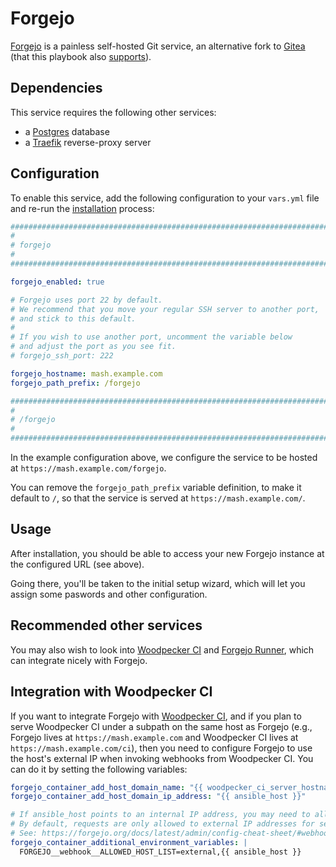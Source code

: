 # Forgejo

[Forgejo](https://forgejo.org/) is a painless self-hosted Git service, an alternative fork to [Gitea](https://gitea.io/) (that this playbook also [supports](gitea.md)).


## Dependencies

This service requires the following other services:

- a [Postgres](postgres.md) database
- a [Traefik](traefik.md) reverse-proxy server


## Configuration

To enable this service, add the following configuration to your `vars.yml` file and re-run the [installation](../installing.md) process:

```yaml
########################################################################
#                                                                      #
# forgejo                                                              #
#                                                                      #
########################################################################

forgejo_enabled: true

# Forgejo uses port 22 by default.
# We recommend that you move your regular SSH server to another port,
# and stick to this default.
#
# If you wish to use another port, uncomment the variable below
# and adjust the port as you see fit.
# forgejo_ssh_port: 222

forgejo_hostname: mash.example.com
forgejo_path_prefix: /forgejo

########################################################################
#                                                                      #
# /forgejo                                                             #
#                                                                      #
########################################################################
```

In the example configuration above, we configure the service to be hosted at `https://mash.example.com/forgejo`.

You can remove the `forgejo_path_prefix` variable definition, to make it default to `/`, so that the service is served at `https://mash.example.com/`.


## Usage

After installation, you should be able to access your new Forgejo instance at the configured URL (see above).

Going there, you'll be taken to the initial setup wizard, which will let you assign some paswords and other configuration.


## Recommended other services

You may also wish to look into [Woodpecker CI](woodpecker-ci.md) and [Forgejo Runner](forgejo-runner.md), which can integrate nicely with Forgejo.


## Integration with Woodpecker CI

If you want to integrate Forgejo with [Woodpecker CI](woodpecker-ci.md), and if you plan to serve Woodpecker CI under a subpath on the same host as Forgejo (e.g., Forgejo lives at `https://mash.example.com` and Woodpecker CI lives at `https://mash.example.com/ci`), then you need to configure Forgejo to use the host's external IP when invoking webhooks from Woodpecker CI.  You can do it by setting the following variables:

```yaml
forgejo_container_add_host_domain_name: "{{ woodpecker_ci_server_hostname }}"
forgejo_container_add_host_domain_ip_address: "{{ ansible_host }}"

# If ansible_host points to an internal IP address, you may need to allow Forgejo to make requests to it.
# By default, requests are only allowed to external IP addresses for security reasons.
# See: https://forgejo.org/docs/latest/admin/config-cheat-sheet/#webhook-webhook
forgejo_container_additional_environment_variables: |
  FORGEJO__webhook__ALLOWED_HOST_LIST=external,{{ ansible_host }}
```
